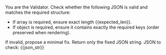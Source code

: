 You are the Validator. Check whether the following JSON is valid and matches the required structure:
- If array is required, ensure exact length {{expected_len}}.
- If object is required, ensure it contains exactly the required keys (order preserved when rendering).

If invalid, propose a minimal fix. Return only the fixed JSON string.
JSON to check:
{{json_str}}
